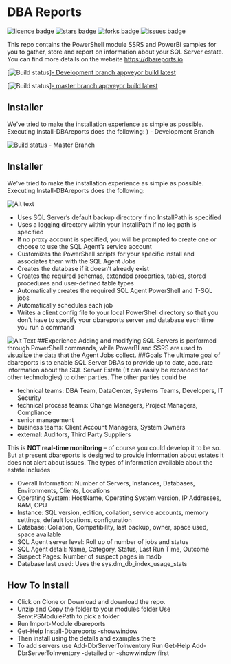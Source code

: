# DBA Reports
[![licence badge]][licence]
[![stars badge]][stars]
[![forks badge]][forks]
[![issues badge]][issues]

[licence badge]:https://img.shields.io/badge/license-MIT-blue.svg
[stars badge]:https://img.shields.io/github/stars/SQLDBAWithABeard/dbareports.svg
[forks badge]:https://img.shields.io/github/forks/SQLDBAWithABeard/dbareports.svg
[issues badge]:https://img.shields.io/github/issues/SQLDBAWithABeard/dbareports.svg

[licence]:https://github.com/SQLDBAWithABeard/dbareports/blob/master/LICENSE.md
[stars]:https://github.com/SQLDBAWithABeard/dbareports/stargazers
[forks]:https://github.com/SQLDBAWithABeard/dbareports/network
[issues]:https://github.com/SQLDBAWithABeard/dbareports/issues

This repo contains the PowerShell module SSRS and PowerBi samples for you to gather, store and report on information about your SQL Server estate. You can find more details on the website https://dbareports.io 

[![Build status](https://ci.appveyor.com/api/projects/status/j5webpirpjxid52d/branch/Development?svg=true)][- Development branch appveyor build latest](https://ci.appveyor.com/project/SQLDBAWithABeard/dbareports-duvtp/branch/Development)   

[![Build status](https://ci.appveyor.com/api/projects/status/j5webpirpjxid52d/branch/master?svg=true)][- master branch appveyor build latest](https://ci.appveyor.com/project/SQLDBAWithABeard/dbareports-duvtp/branch/master)  

## Installer
We’ve tried to make the installation experience as simple as possible. Executing Install-DBAreports does the following:
)  - Development Branch 

[![Build status](https://ci.appveyor.com/api/projects/status/4ogcjt7glm5ojd73/branch/master?svg=true)](https://ci.appveyor.com/project/SQLDBAWithABeard/dbareports/branch/master)  - Master Branch 
## Installer
We’ve tried to make the installation experience as simple as possible. Executing Install-DBAreports does the following:

![Alt text](https://dbareports.io/wp-content/uploads/2016/07/installer.png "Installer")

* Uses SQL Server’s default backup directory if no InstallPath is specified
* Uses a logging directory within your InstallPath if no log path is specified
* If no proxy account is specified, you will be prompted to create one or choose to use the SQL Agent’s service account
* Customizes the PowerShell scripts for your specific install and associates them with the SQL Agent Jobs
* Creates the database if it doesn’t already exist
* Creates the required schemas, extended proeprties, tables, stored procedures and user-defined table types
* Automatically creates the required SQL Agent PowerShell and T-SQL jobs
* Automatically schedules each job
* Writes a client config file to your local PowerShell directory so that you don’t have to specify your dbareports server and database each time you run a command

![Alt Text](https://dbareports.io/wp-content/uploads/2016/07/agents-1.png "Agents")
##Experience
Adding and modifying SQL Servers is performed through PowerShell commands, while PowerBI and SSRS are used to visualize the data that the Agent Jobs collect.
##Goals
The ultimate goal of dbareports is to enable SQL Server DBAs to provide up to date, accurate information about the SQL Server Estate (It can easily be expanded for other technologies) to other parties.
The other parties could be
* technical teams: DBA Team, DataCenter, Systems Teams, Developers, IT Security
* technical process teams: Change Managers, Project Managers, Compliance
* senior management
* business teams: Client Account Managers, System Owners
* external: Auditors, Third Party Suppliers

This is **NOT real-time monitoring** – of course you could develop it to be so. But at present dbareports is designed to provide information about estates it does not alert about issues.
The types of information available about the estate includes
* Overall Information: Number of Servers, Instances, Databases, Environments, Clients, Locations
* Operating System: HostName, Operating System version, IP Addresses, RAM, CPU
* Instance: SQL version, edition, collation, service accounts, memory settings, default locations, configuration
* Database: Collation, Compatibility, last backup, owner, space used, space available
* SQL Agent server level: Roll up of number of jobs and status
* SQL Agent detail: Name, Category, Status, Last Run Time, Outcome
* Suspect Pages: Number of suspect pages in msdb
* Database last used: Uses the sys.dm_db_index_usage_stats

## How To Install

* Click on Clone or Download and download the repo.
* Unzip and Copy the folder to your modules folder Use $env:PSModulePath to pick a folder
* Run Import-Module dbareports
* Get-Help Install-Dbareports -showwindow
* Then install using the details and examples there
* To add servers use Add-DbrServerToInventory Run Get-Help Add-DbrServerToInventory -detailed or -showwindow first
